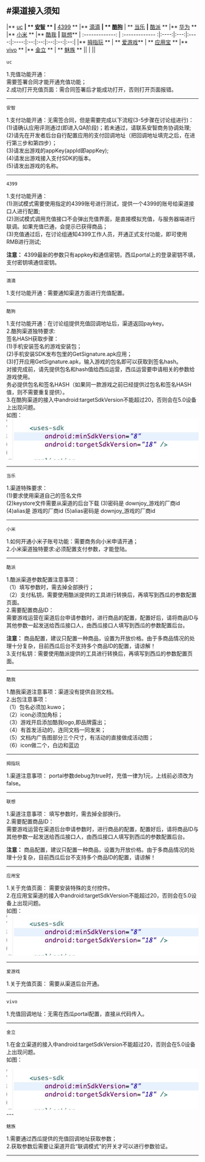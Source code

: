 #渠道接入须知
---

|** <a href="#1">uc</a> **| ** <a href="#2">安智</a> **     |** <a href="#3">4399</a> ** |** <a href="#4">滴滴</a>  **| ** <a href="#5">酷狗</a>** | ** <a href="#6">当乐</a> **|**  <a href="#7">酷派</a>  **   |**  <a href="#8">华为</a>  **    |** <a href="#9">小米</a> ** |** <a href="#10" >酷我</a> **|** <a href="#11">联想</a>**
| :-------------: | :------------- :|:----:|:---:|:----:|:----:|:--:|:--:|:--:|:--:|:--:|
 |** <a href="#12">拇指玩</a> ** | ** <a href="#13">爱游戏</a>** | ** <a href="#14">应用宝</a> ** |** <a href="#15">vivo</a> ** |** <a href="#16">金立</a> ** | ** <a href="#17">魅族</a> ** |<a href="#18"></a>|<a href="#19"></a> |<a href="#20"></a> |<a href="#21"></a>|<a href="#21"></a>


```
uc
```

<p id="2">1.充值功能开通：</br>需要签署合同才能开通充值功能；</br>
2.成功打开充值页面：需合同签署后才能成功打开，否则打开页面报错。</p>

---


```
安智
```

<p id="2">1.支付功能开通：无需签合同，但是需要完成以下流程(3-5步骤在讨论组进行)：</br>
(1)请确认应用评测通过(即进入QA阶段)；若未通过，请联系安智商务协调处理;</br>
(2)请先在开发者后台自行配置应用的支付回调地址（把回调地址填完之后，在进行第三步和第四步）；</br>
(3)请发出游戏的appKey(appId即appKey);</br>
(4)请发出游戏接入支付SDK的版本。</br>
(5)请发出游戏的名称。</p>



---

```
4399
```

<p id="3">1.支付功能开通：</br>(1)测试模式需要使用指定的4399账号进行测试，提供一个4399的账号给渠道接口人进行配置;</br>
(2)测试模式调用充值接口不会弹出充值界面，是直接模拟充值，与服务器端进行联调。如果充值已通，会提示已获得商品；</br>
(3)充值通过后，在讨论组通知4399工作人员，开通正式支付功能，即可使用RMB进行测试;</p>

**注意：** 4399最新的参数只有appkey和通信密钥，西瓜portal上的登录密钥不填，支付密钥填通信密钥。


---


```
滴滴
```

<p id="4">1.支付功能开通：需要通知渠道方面进行充值配置。
</p>


---

```
酷狗
```
<p id="5">1.支付功能开通：在讨论组提供充值回调地址后，渠道返回paykey。</br>
2.酷狗渠道独特要求:</br>
签名HASH获取步骤：</br>
(1)手机安装签名的游戏安装包；</br>
(2)手机安装SDK发布包里的GetSignature.apk应用；</br>
(3)打开应用GetSignature.apk，输入游戏的包名即可以获取到签名hash。</br>
对接完成前，请先提供包名和hash值给西瓜运营，西瓜运营要申请相关的参数给游戏使用。</br>
务必提供包名和签名HASH（如果同一款游戏之前已经提供过包名和签名HASH值，则不需要重复提供）。</br>
3.在酷狗渠道的接入中android:targetSdkVersion不能超过20，否则会在5.0设备上出现问题。</br>
如图：
<img src="img/jinlierror.jpg"/>
</p>

---

```
当乐
```
<p id="6">1.渠道特殊要求：</br>(1)要求使用渠道自己的签名文件</br>
(2)keystore文件需要从渠道的后台下载
(3)密码是 downjoy_游戏的厂商id
(4)alias是 游戏的厂商id
(5)alias密码是 downjoy_游戏的厂商id
</p>

---

```
小米
```
<p id="9">1.如何开通小米子账号功能：需要商务向小米申请开通；</br>
2.小米渠道独特要求:必须配置支付参数，才能登陆。
</p>

---

```
酷派
```
<p id="7">1.酷派渠道参数配置注意事项：</br>
（1）填写参数时，需去掉全部换行；</br>
（2）支付私钥，需要使用酷派提供的工具进行转换后，再填写到西瓜的参数配置页面。</br>
2.需要配置商品ID：</br>
需要游戏运营在渠道后台申请参数时，进行商品的配置，配置好后，请将商品ID与其他参数一起发送给西瓜接口人，由西瓜接口人填写到西瓜的参数配置后台。</p>

**注意：**  商品配置，建议只配置一种商品，设置为开放价格。由于多商品情况的处理十分复杂，目前西瓜后台不支持多个商品ID的配置，请谅解！</br>
3.支付私钥：需要使用酷派提供的工具进行转换后，再填写到西瓜的参数配置页面。


---

```
酷我
```
<p id="10">1.酷我渠道注意事项：渠道没有提供自测文档。</br>
2.出包注意事项：</br>
（1）包名必须加.kuwo；</br>
（2）icon必须加角标；</br>
（3）游戏开启添加酷我logo,即品牌露出；</br>
（4）有首发活动的，连同文档一同发来；</br>
（5）文档内广告图部分三个尺寸，有活动的直接做成活动图；</br>
（6）icon做二个，白边和蓝边
</p>

---

```
拇指玩
```
<p id="12">1.渠道注意事项：
portal参数debug为true时，充值一律为1元，上线前必须改为false。
</p>

---

```
联想
```
<p id="11">1.渠道注意事项：
填写参数时，需去掉全部换行。</br>
2.需要配置商品ID：</br>
需要游戏运营在渠道后台申请参数时，进行商品的配置，配置好后，请将商品ID与其他参数一起发送给西瓜接口人，由西瓜接口人填写到西瓜的参数配置后台。</p>

**注意：** 商品配置，建议只配置一种商品，设置为开放价格。由于多商品情况的处理十分复杂，目前西瓜后台不支持多个商品ID的配置，请谅解！



---

```
应用宝
```
<p id="14">1.关于充值页面：
需要安装特殊的支付控件。</br>
2.在应用宝渠道的接入中android:targetSdkVersion不能超过20，否则会在5.0设备上出现问题。</br>
如图：</br>
<img src="img/jinlierror.jpg"/>
</p>

---

```
爱游戏
```
<p id="13">1.关于充值页面：
需要从渠道后台开通。
</p>

---

```
vivo
```
<p id="15">1.充值回调地址：无需在西瓜portal配置，直接从代码传入。
</p>

---

```
金立
```
<p id="16">1.在金立渠道的接入中android:targetSdkVersion不能超过20，否则会在5.0设备上出现问题。</br>
如图：
</p>
<img src="img/jinlierror.jpg"/>
---

```
魅族
```
<p id="17">1.需要通过西瓜提供的充值回调地址获取参数；</br>
2.获取参数后需要让渠道开启“联调模式”的开关才可以进行参数验证。
</p>

---
